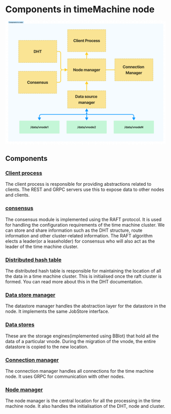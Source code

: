 # Components in timeMachine node

![components](../docs/images/components.png)

## Components
### [Client process](./client/client.go)
The client process is responsible for providing abstractions related to clients. The REST and GRPC servers use this to expose data to other nodes and clients.

### [consensus](./consensus/consensus.md)
The consensus module is implemented using the RAFT protocol. It is used for handling the configuration requirements of the time machine cluster. We can store and share information such as the DHT structure, route information and other cluster-related information. The RAFT algorithm elects a leader(or a leaseholder) for consensus who will also act as the leader of the time machine cluster.

### [Distributed hash table](./dht/dht.md)
The distributed hash table is responsible for maintaining the location of all the data in a time machine cluster. This is initialised once the raft cluster is formed. You can read more about this in the DHT documentation.

### [Data store manager](./datastore/datastore.go)
The datastore manager handles the abstraction layer for the datastore in the node. It implements the same JobStore interface.

### [Data stores](./datastore/)
These are the storage engines(implemented using BBlot) that hold all the data of a particular vnode. During the migration of the vnode, the entire datastore is copied to the new location.

### [Connection manager](../process/connectionmanager/connection_manager.go)
The connection manager handles all connections for the time machine node. It uses GRPC for communication with other nodes.

### [Node manager](../process/nodemanager/node_manager.go)
The node manager is the central location for all the processing in the time machine node. It also handles the initialisation of the DHT, node and cluster.
